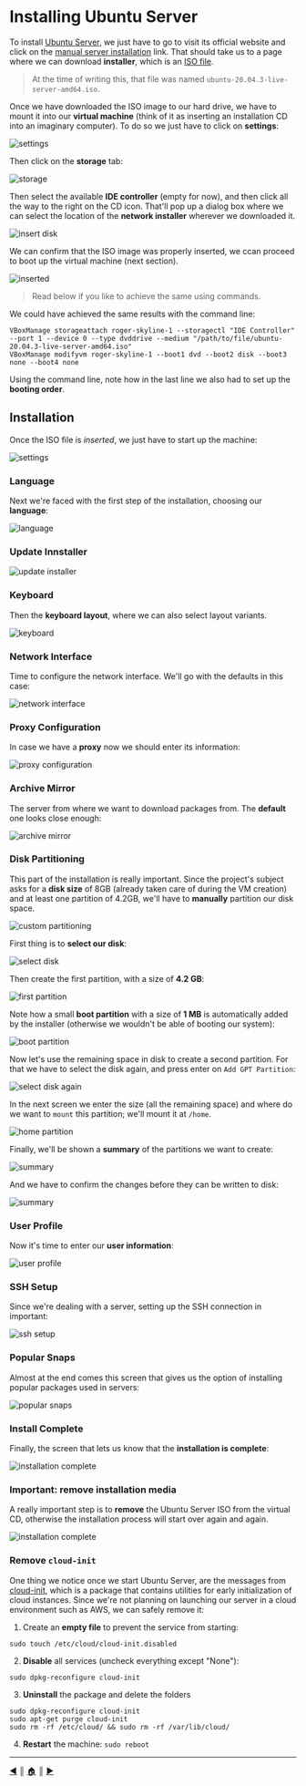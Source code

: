 # Installing Ubuntu Server
To install [Ubuntu Server](https://ubuntu.com/download/server), we just have to go to visit its official website and click on the [manual server installation](https://ubuntu.com/download/server) link. That should take us to a page where we can download **installer**, which is an [ISO file](https://en.wikipedia.org/wiki/Optical_disc_image).

> At the time of writing this, that file was named `ubuntu-20.04.3-live-server-amd64.iso`.

Once we have downloaded the ISO image to our hard drive, we have to mount it into our **virtual machine** (think of it as inserting an installation CD into an imaginary computer). To do so we just have to click on **settings**:

![settings](images/installing_ubuntu_server/01_settings.png)

Then click on the **storage** tab:

![storage](images/installing_ubuntu_server/02_storage.png)

Then select the available **IDE controller** (empty for now), and then click all the way to the right on the CD icon. That'll pop up a dialog box where we can select the location of the **network installer** wherever we downloaded it.

![insert disk](images/installing_ubuntu_server/03_insert_disk.png)

We can confirm that the ISO image was properly inserted, we ccan proceed to boot up the virtual machine (next section).

![inserted](images/installing_ubuntu_server/04_inserted.png)

> Read below if you like to achieve the same using commands.

We could have achieved the same results with the command line:
```
VBoxManage storageattach roger-skyline-1 --storagectl "IDE Controller" --port 1 --device 0 --type dvddrive --medium "/path/to/file/ubuntu-20.04.3-live-server-amd64.iso"
VBoxManage modifyvm roger-skyline-1 --boot1 dvd --boot2 disk --boot3 none --boot4 none
```

Using the command line, note how in the last line we also had to set up the **booting order**.

## Installation
Once the ISO file is *inserted*, we just have to start up the machine:

![settings](images/installing_ubuntu_server/05_start.png)

### Language
Next we're faced with the first step of the installation, choosing our **language**:

![language](images/installing_ubuntu_server/06_select_language.png)

### Update Innstaller
![update installer](images/installing_ubuntu_server/07_update_installer.png)

### Keyboard
Then the **keyboard layout**, where we can also select layout variants.

![keyboard](images/installing_ubuntu_server/08_select_keyboard_layout.png)

### Network Interface
Time to configure the network interface. We'll go with the defaults in this case:

![network interface](images/installing_ubuntu_server/09_network_interface.png)

### Proxy Configuration
In case we have a **proxy** now we should enter its information:

![proxy configuration](images/installing_ubuntu_server/10_proxy_configuration.png)

### Archive Mirror
The server from where we want to download packages from. The **default** one looks close enough:

![archive mirror](images/installing_ubuntu_server/11_archive_mirror.png)

### Disk Partitioning
This part of the installation is really important. Since the project's subject asks for a **disk size** of 8GB (already taken care of during the VM creation) and at least one partition of 4.2GB, we'll have to **manually** partition our disk space.

![custom partitioning](images/installing_ubuntu_server/12_custom_partitioning.png)

First thing is to **select our disk**:

![select disk](images/installing_ubuntu_server/13_select_disk.png)

Then create the first partition, with a size of **4.2 GB**:

![first partition](images/installing_ubuntu_server/14_first_partition.png)

Note how a small **boot partition** with a size of **1 MB** is automatically added by the installer (otherwise we wouldn't be able of booting our system):

![boot partition](images/installing_ubuntu_server/15_boot_partition.png)

Now let's use the remaining space in disk to create a second partition. For that we have to select the disk again, and press enter on `Add GPT Partition`:

![select disk again](images/installing_ubuntu_server/16_select_disk_again.png)

In the next screen we enter the size (all the remaining space) and where do we want to `mount` this partition; we'll mount it at `/home`.

![home partition](images/installing_ubuntu_server/17_home_partition.png)

Finally, we'll be shown a **summary** of the partitions we want to create:

![summary](images/installing_ubuntu_server/18_summary.png)

And we have to confirm the changes before they can be written to disk:

![summary](images/installing_ubuntu_server/19_confirm.png)

### User Profile
Now it's time to enter our **user information**:

![user profile](images/installing_ubuntu_server/20_user_profile.png)

### SSH Setup
Since we're dealing with a server, setting up the SSH connection in important:

![ssh setup](images/installing_ubuntu_server/21_ssh_setup.png)

### Popular Snaps
Almost at the end comes this screen that gives us the option of installing popular packages used in servers:

![popular snaps](images/installing_ubuntu_server/22_popular_snaps.png)

### Install Complete
Finally, the screen that lets us know that the **installation is complete**:

![installation complete](images/installing_ubuntu_server/23_install_complete.png)

### Important: remove installation media
A really important step is to **remove** the Ubuntu Server ISO from the virtual CD, otherwise the installation process will start over again and again.

![installation complete](images/installing_ubuntu_server/24_remove_installation_media.png)

### Remove `cloud-init`
One thing we notice once we start Ubuntu Server, are the messages from [cloud-init](https://cloud-init.io/), which is a package that contains utilities for early initialization of cloud instances. Since we're not planning on launching our server in a cloud environment such as AWS, we can safely remove it:

1. Create an **empty file** to prevent the service from starting:
```
sudo touch /etc/cloud/cloud-init.disabled
```

2. **Disable** all services (uncheck everything except "None"):
```
sudo dpkg-reconfigure cloud-init
```

3. **Uninstall** the package and delete the folders
```
sudo dpkg-reconfigure cloud-init
sudo apt-get purge cloud-init
sudo rm -rf /etc/cloud/ && sudo rm -rf /var/lib/cloud/
```

4. **Restart** the machine: `sudo reboot`

---
[:arrow_backward:][back] ║ [:house:][home] ║ [:arrow_forward:][next]

<!-- navigation -->
[home]: ../README.md
[back]: ./creating_vm.md
[next]: ./static_ip.md
